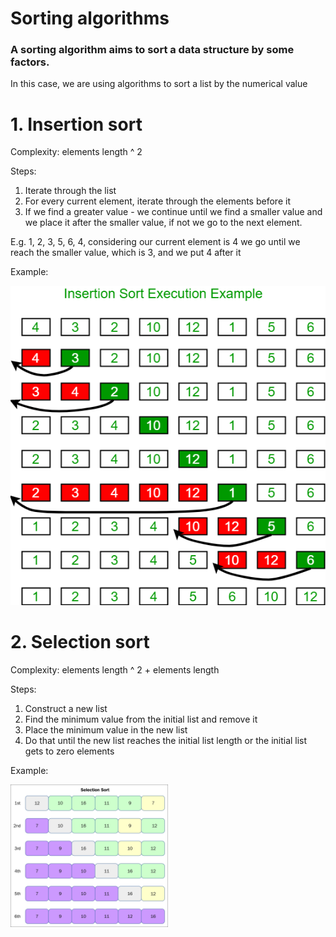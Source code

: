 # Sorting algorithms

### A sorting algorithm aims to sort a data structure by some factors.

In this case, we are using algorithms to sort a list by the numerical value

# 1. Insertion sort

Complexity: elements length ^ 2

Steps:
1. Iterate through the list
2. For every current element, iterate through the elements before it
3. If we find a greater value - we continue until we find a smaller value and we place it after the smaller value, if not we go to the next element.

E.g. 1, 2, 3, 5, 6, 4, considering our current element is 4 we go until we reach the smaller value, which is 3, and we put 4 after it

Example:

![insertion-sort](./resources/images/insertion-sort.png)


# 2. Selection sort

Complexity: elements length ^ 2 + elements length

Steps:
1. Construct a new list
2. Find the minimum value from the initial list and remove it
3. Place the minimum value in the new list
5. Do that until the new list reaches the initial list length or the initial list gets to zero elements

Example:

<img src="./resources/images/selection-sort.png" height="50%" width="50%">
